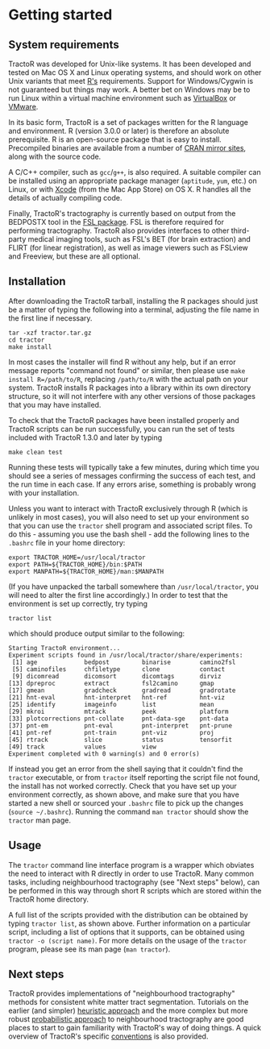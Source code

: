 # Getting started

## System requirements

TractoR was developed for Unix-like systems. It has been developed and tested on Mac OS X and Linux operating systems, and should work on other Unix variants that meet [R's](http://www.r-project.org) requirements. Support for Windows/Cygwin is not guaranteed but things may work. A better bet on Windows may be to run Linux within a virtual machine environment such as [VirtualBox](http://www.virtualbox.org/) or [VMware](http://www.vmware.com).

In its basic form, TractoR is a set of packages written for the R language and environment. R (version 3.0.0 or later) is therefore an absolute prerequisite. R is an open-source package that is easy to install. Precompiled binaries are available from a number of [CRAN mirror sites](http://cran.r-project.org/mirrors.html), along with the source code.

A C/C++ compiler, such as `gcc`/`g++`, is also required. A suitable compiler can be installed using an appropriate package manager (`aptitude`, `yum`, etc.) on Linux, or with [Xcode](https://developer.apple.com/xcode/downloads/) (from the Mac App Store) on OS X. R handles all the details of actually compiling code.

Finally, TractoR's tractography is currently based on output from the BEDPOSTX tool in the [FSL package](http://www.fmrib.ox.ac.uk/fsl/). FSL is therefore required for performing tractography. TractoR also provides interfaces to other third-party medical imaging tools, such as FSL's BET (for brain extraction) and FLIRT (for linear registration), as well as image viewers such as FSLview and Freeview, but these are all optional.

## Installation

After downloading the TractoR tarball, installing the R packages should just be a matter of typing the following into a terminal, adjusting the file name in the first line if necessary.

    tar -xzf tractor.tar.gz
    cd tractor
    make install

In most cases the installer will find R without any help, but if an error message reports "command not found" or similar, then please use `make install R=/path/to/R`, replacing `/path/to/R` with the actual path on your system. TractoR installs R packages into a library within its own directory structure, so it will not interfere with any other versions of those packages that you may have installed.

To check that the TractoR packages have been installed properly and TractoR scripts can be run successfully, you can run the set of tests included with TractoR 1.3.0 and later by typing

    make clean test

Running these tests will typically take a few minutes, during which time you should see a series of messages confirming the success of each test, and the run time in each case. If any errors arise, something is probably wrong with your installation.

Unless you want to interact with TractoR exclusively through R (which is unlikely in most cases), you will also need to set up your environment so that you can use the `tractor` shell program and associated script files. To do this - assuming you use the bash shell - add the following lines to the `.bashrc` file in your home directory:

    export TRACTOR_HOME=/usr/local/tractor
    export PATH=${TRACTOR_HOME}/bin:$PATH
    export MANPATH=${TRACTOR_HOME}/man:$MANPATH

(If you have unpacked the tarball somewhere than `/usr/local/tractor`, you will need to alter the first line accordingly.) In order to test that the environment is set up correctly, try typing

    tractor list

which should produce output similar to the following:

    Starting TractoR environment...
    Experiment scripts found in /usr/local/tractor/share/experiments:
     [1] age             bedpost         binarise        camino2fsl     
     [5] caminofiles     chfiletype      clone           contact        
     [9] dicomread       dicomsort       dicomtags       dirviz         
    [13] dpreproc        extract         fsl2camino      gmap           
    [17] gmean           gradcheck       gradread        gradrotate     
    [21] hnt-eval        hnt-interpret   hnt-ref         hnt-viz        
    [25] identify        imageinfo       list            mean           
    [29] mkroi           mtrack          peek            platform       
    [33] plotcorrections pnt-collate     pnt-data-sge    pnt-data       
    [37] pnt-em          pnt-eval        pnt-interpret   pnt-prune      
    [41] pnt-ref         pnt-train       pnt-viz         proj           
    [45] rtrack          slice           status          tensorfit      
    [49] track           values          view
    Experiment completed with 0 warning(s) and 0 error(s)

If instead you get an error from the shell saying that it couldn't find the `tractor` executable, or from `tractor` itself reporting the script file not found, the install has not worked correctly. Check that you have set up your environment correctly, as shown above, and make sure that you have started a new shell or sourced your `.bashrc` file to pick up the changes (`source ~/.bashrc`). Running the command `man tractor` should show the `tractor` man page.

## Usage

The `tractor` command line interface program is a wrapper which obviates the need to interact with R directly in order to use TractoR. Many common tasks, including neighbourhood tractography (see "Next steps" below), can be performed in this way through short R scripts which are stored within the TractoR home directory.

A full list of the scripts provided with the distribution can be obtained by typing `tractor list`, as shown above. Further information on a particular script, including a list of options that it supports, can be obtained using `tractor -o (script name)`. For more details on the usage of the `tractor` program, please see its man page (`man tractor`).

## Next steps

TractoR provides implementations of "neighbourhood tractography" methods for consistent white matter tract segmentation. Tutorials on the earlier (and simpler) [heuristic approach](HNT-tutorial.html) and the more complex but more robust [probabilistic approach](PNT-tutorial.html) to neighbourhood tractography are good places to start to gain familiarity with TractoR's way of doing things. A quick overview of TractoR's specific [conventions](conventions.html) is also provided.
